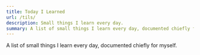 ```yaml
---
title: Today I Learned
url: /tils/
description: Small things I learn every day.
summary: A list of small things I learn every day, documented chiefly for myself.
---
```


A list of small things I learn every day, documented chiefly for myself.
